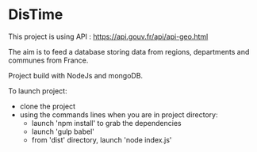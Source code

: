 # DisTime

This project is using API : https://api.gouv.fr/api/api-geo.html

The aim is to feed a database storing data from regions, departments and communes from France.

Project build with NodeJs and mongoDB.

To launch project:
- clone the project
- using the commands lines when you are in project directory:
    * launch 'npm install' to grab the dependencies
    * launch 'gulp babel'
    * from 'dist' directory, launch 'node index.js'

